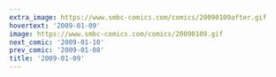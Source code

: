 ```yaml
---
extra_image: https://www.smbc-comics.com/comics/20090109after.gif
hovertext: '2009-01-09'
image: https://www.smbc-comics.com/comics/20090109.gif
next_comic: '2009-01-10'
prev_comic: '2009-01-08'
title: '2009-01-09'
---
```



